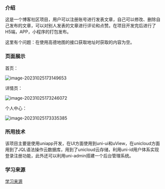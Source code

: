 ### 介绍

这是一个博客社区项目，用户可以注册账号进行发表文章，自己可以修改、删除自己发布的文章，可以对别人发表的文章进行评论和点赞。在项目开发完后进行了H5端，APP，小程序的打包发布。

这里有个问题：在使用高德地图的接口获取地址时获取的内容为空。

### 页面展示

首页：

![image-20231025173149653](https://dong-image.oss-cn-guangzhou.aliyuncs.com/image/image-20231025173149653.png)

详情页：

![image-20231025173246072](https://dong-image.oss-cn-guangzhou.aliyuncs.com/image/image-20231025173246072.png)

个人中心：

![image-20231025173335385](https://dong-image.oss-cn-guangzhou.aliyuncs.com/image/image-20231025173335385.png)

### 所用技术

该项目主要是使用uniapp开发，在UI方面使用到uni-ui和uView，在unicloud方面用到了JQL语法操作云数据库，用到了unicloud云存储，利用uni-id用户体系实现登录注册功能，此外还可以利用uni-admin搭建一个后台管理系统。

### 学习来源

[学习来源](https://gitee.com/qingnian8/uniall/tree/master/uniCloudRise)

